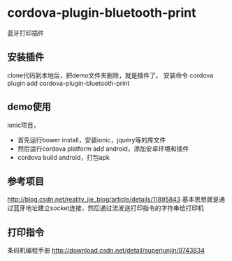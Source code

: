 # cordova-plugin-bluetooth-print
蓝牙打印插件

## 安装插件
clone代码到本地后，把demo文件夹删除，就是插件了。
安装命令 cordova plugin add cordova-plugin-bluetooth-print

## demo使用
ionic项目，
* 首先运行bower install，安装ionic，jquery等的库文件
* 然后运行cordova platform add android，添加安卓环境和插件
* cordova build android，打包apk

## 参考项目
http://blog.csdn.net/reality_jie_blog/article/details/11895843
基本思想就是通过蓝牙地址建立socket连接，然后通过流发送打印指令的字符串给打印机

## 打印指令
条码机编程手册
http://download.csdn.net/detail/superjunjin/9743834
